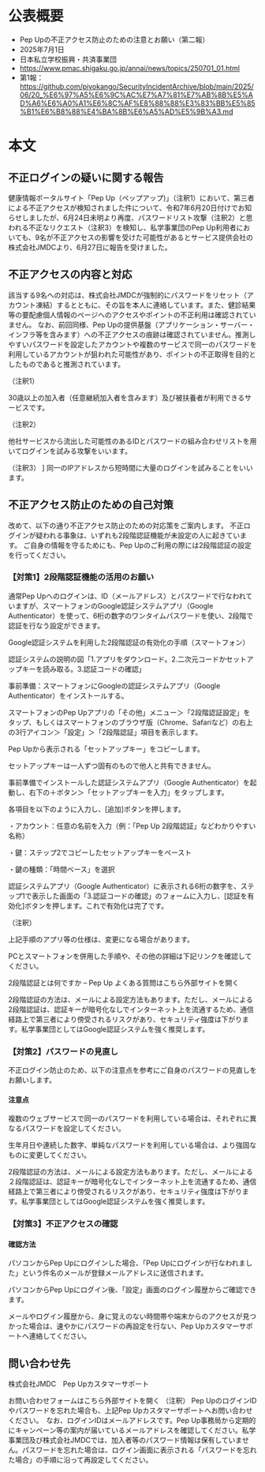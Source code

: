 # 公表概要
- Pep Upの不正アクセス防止のための注意とお願い（第二報）
- 2025年7月1日
- 日本私立学校振興・共済事業団
- https://www.pmac.shigaku.go.jp/annai/news/topics/250701_01.html
- 第1報：https://github.com/piyokango/SecurityIncidentArchive/blob/main/2025/06/20_%E6%97%A5%E6%9C%AC%E7%A7%81%E7%AB%8B%E5%AD%A6%E6%A0%A1%E6%8C%AF%E8%88%88%E3%83%BB%E5%85%B1%E6%B8%88%E4%BA%8B%E6%A5%AD%E5%9B%A3.md

# 本文
## 不正ログインの疑いに関する報告
健康情報ポータルサイト「Pep Up（ペップアップ)」（注釈1）において、第三者による不正アクセスが検知されました件について、令和7年6月20日付けでお知らせしましたが、6月24日未明より再度、パスワードリスト攻撃（注釈2）と思われる不正なリクエスト（注釈3）を検知し、私学事業団のPep Up利用者においても、9名が不正アクセスの影響を受けた可能性があるとサービス提供会社の株式会社JMDCより、6月27日に報告を受けました。

## 不正アクセスの内容と対応
該当する9名への対応は、株式会社JMDCが強制的にパスワードをリセット（アカウント凍結）するとともに、その旨を本人に連絡しています。また、健診結果等の要配慮個人情報のページへのアクセスやポイントの不正利用は確認されていません。
なお、前回同様、Pep Upの提供基盤（アプリケーション・サーバー・インフラ等を含みます）への不正アクセスの痕跡は確認されていません。推測しやすいパスワードを設定したアカウントや複数のサービスで同一のパスワードを利用しているアカウントが狙われた可能性があり、ポイントの不正取得を目的としたものであると推測されています。

（注釈1）

30歳以上の加入者（任意継続加入者を含みます）及び被扶養者が利用できるサービスです。

（注釈2）

他社サービスから流出した可能性のあるIDとパスワードの組み合わせリストを用いてログインを試みる攻撃をいいます。

（注釈3）
]
同一のIPアドレスから短時間に大量のログインを試みることをいいます。

## 不正アクセス防止のための自己対策
改めて、以下の通り不正アクセス防止のための対応策をご案内します。
不正ログインが疑われる事象は、いずれも2段階認証機能が未設定の人に起きています。
ご自身の情報を守るためにも、Pep Upのご利用の際には2段階認証の設定を行ってください。

### 【対策1】2段階認証機能の活用のお願い
通常Pep Upへのログインは、ID（メールアドレス）とパスワードで行なわれていますが、スマートフォンのGoogle認証システムアプリ（Google Authenticator）を使って、6桁の数字のワンタイムパスワードを使い、2段階で認証を行なう設定ができます。

Google認証システムを利用した2段階認証の有効化の手順（スマートフォン）

認証システムの説明の図「1.アプリをダウンロード。2.二次元コードかセットアップキーを読み取る。3.認証コードの確認」

事前準備：スマートフォンにGoogleの認証システムアプリ（Google Authenticator）をインストールする。

スマートフォンのPep Upアプリの「その他」メニュー＞「2段階認証設定」をタップ、もしくはスマートフォンのブラウザ版（Chrome、Safariなど）の右上の3行アイコン＞「設定」＞「2段階認証」項目を表示します。

Pep Upから表示される「セットアップキー」をコピーします。

セットアップキーは一人ずつ固有のもので他人と共有できません。

事前準備でインストールした認証システムアプリ（Google Authenticator）を起動し、右下の＋ボタン＞「セットアップキーを入力」をタップします。

各項目を以下のように入力し、[追加]ボタンを押します。

・アカウント：任意の名前を入力（例：「Pep Up 2段階認証」などわかりやすい名称）

・鍵：ステップ2でコピーしたセットアップキーをペースト

・鍵の種類：「時間ベース」を選択

認証システムアプリ（Google Authenticator）に表示される6桁の数字を、ステップ1で表示した画面の「3.認証コードの確認」のフォームに入力し、[認証を有効化]ボタンを押します。これで有効化は完了です。

（注釈）

上記手順のアプリ等の仕様は、変更になる場合があります。

PCとスマートフォンを併用した手順や、その他の詳細は下記リンクを確認してください。

2段階認証とは何ですか – Pep Up よくある質問はこちら外部サイトを開く

2段階認証の方法は、メールによる設定方法もあります。ただし、メールによる2段階認証は、認証キーが暗号化なしでインターネット上を流通するため、通信経路上で第三者により傍受されるリスクがあり、セキュリティ強度は下がります。私学事業団としてはGoogle認証システムを強く推奨します。

### 【対策2】パスワードの見直し
不正ログイン防止のため、以下の注意点を参考にご自身のパスワードの見直しをお願いします。

#### 注意点
複数のウェブサービスで同一のパスワードを利用している場合は、それぞれに異なるパスワードを設定してください。　

生年月日や連続した数字、単純なパスワードを利用している場合は、より強固なものに変更してください。　

2段階認証の方法は、メールによる設定方法もあります。ただし、メールによる２段階認証は、認証キーが暗号化なしでインターネット上を流通するため、通信経路上で第三者により傍受されるリスクがあり、セキュリティ強度は下がります。私学事業団としてはGoogle認証システムを強く推奨します。

### 【対策3】不正アクセスの確認
#### 確認方法
パソコンからPep Upにログインした場合、「Pep Upにログインが行なわれました」という件名のメールが登録メールアドレスに送信されます。

パソコンからPep Upにログイン後、「設定」画面のログイン履歴からご確認できます。

メールやログイン履歴から、身に覚えのない時間帯や端末からのアクセスが見つかった場合は、速やかにパスワードの再設定を行ない、Pep Upカスタマーサポートへ連絡してください。　　

## 問い合わせ先
株式会社JMDC　Pep Upカスタマーサポート　

お問い合わせフォームはこちら外部サイトを開く
（注釈）
Pep UpのログインIDやパスワードを忘れた場合も、上記Pep Upカスタマーサポートへお問い合わせください。　なお、ログインIDはメールアドレスです。Pep Up事務局から定期的にキャンペーン等の案内が届いているメールアドレスを確認してください。私学事業団及び株式会社JMDCでは、加入者等のパスワード情報は保有していません。パスワードを忘れた場合は、ログイン画面に表示される「パスワードを忘れた場合」の手順に沿って再設定してください。
